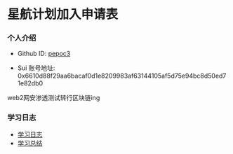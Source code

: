 # 星航计划加入申请表

### 个人介绍

- Github ID: [pepoc3](https://github.com/pepoc3)

- Sui 账号地址: 0x6610d88f29aa6bacaf0d1e8209983af63144105af5d75e94bc8d50ed71e82db0

web2网安渗透测试转行区块链ing

### 学习日志

- [学习日志](https://github.com/pepoc3/SuiStartrek/blob/main/members/pepoc3/journal.md)
- [学习总结](https://github.com/pepoc3/SuiStartrek/blob/main/members/pepoc3/summary.md)
